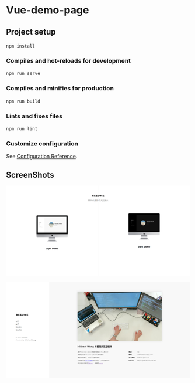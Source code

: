 # Vue-demo-page
## Project setup
```
npm install
```

### Compiles and hot-reloads for development
```
npm run serve
```

### Compiles and minifies for production
```
npm run build
```

### Lints and fixes files
```
npm run lint
```

### Customize configuration
See [Configuration Reference](https://cli.vuejs.org/config/).

## ScreenShots

![Home](https://github.com/Didudia/vue-demo-page/blob/main/screenshot/1.png)

![About](https://github.com/Didudia/vue-demo-page/blob/main/screenshot/2.png)
